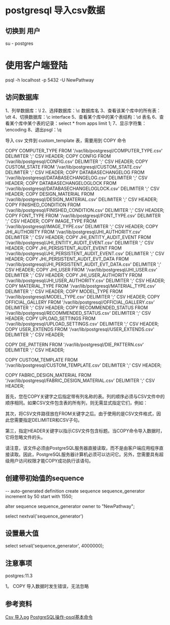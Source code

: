 # postgresql 导入csv数据

##  切换到 用户

su - postgres

# 使用客户端登陆

psql -h localhost -p 5432 -U NewPathway


## 访问数据库

1、列举数据库：\l
2、选择数据库：\c 数据库名
3、查看该某个库中的所有表：\dt
4、切换数据库：\c interface
5、查看某个库中的某个表结构：\d 表名
6、查看某个库中某个表的记录：select * from apps limit 1;
7、显示字符集：\encoding
8、退出psgl：\q




导入 csv 文件到 custom_template 表，需要用到 COPY 命令


COPY COMPUTER_TYPE FROM '/var/lib/postgresql/COMPUTER_TYPE.csv' DELIMITER ';' CSV HEADER;
COPY CONFIG FROM '/var/lib/postgresql/CONFIG.csv' DELIMITER ';' CSV HEADER;
COPY CUSTOM_STATE FROM '/var/lib/postgresql/CUSTOM_STATE.csv' DELIMITER ';' CSV HEADER;
COPY DATABASECHANGELOG FROM '/var/lib/postgresql/DATABASECHANGELOG.csv' DELIMITER ';' CSV HEADER;
COPY DATABASECHANGELOGLOCK FROM '/var/lib/postgresql/DATABASECHANGELOGLOCK.csv' DELIMITER ';' CSV HEADER;
COPY DESIGN_MATERIAL FROM '/var/lib/postgresql/DESIGN_MATERIAL.csv' DELIMITER ';' CSV HEADER;
COPY FINISHED_CONDITION FROM '/var/lib/postgresql/FINISHED_CONDITION.csv' DELIMITER ';' CSV HEADER;
COPY FONT_TYPE FROM '/var/lib/postgresql/FONT_TYPE.csv' DELIMITER ';' CSV HEADER;
COPY IMAGE_TYPE FROM '/var/lib/postgresql/IMAGE_TYPE.csv' DELIMITER ';' CSV HEADER;
COPY JHI_AUTHORITY FROM '/var/lib/postgresql/JHI_AUTHORITY.csv' DELIMITER ';' CSV HEADER;
COPY JHI_ENTITY_AUDIT_EVENT FROM '/var/lib/postgresql/JHI_ENTITY_AUDIT_EVENT.csv' DELIMITER ';' CSV HEADER;
COPY JHI_PERSISTENT_AUDIT_EVENT FROM '/var/lib/postgresql/JHI_PERSISTENT_AUDIT_EVENT.csv' DELIMITER ';' CSV HEADER;
COPY JHI_PERSISTENT_AUDIT_EVT_DATA FROM '/var/lib/postgresql/JHI_PERSISTENT_AUDIT_EVT_DATA.csv' DELIMITER ';' CSV HEADER;
COPY JHI_USER FROM '/var/lib/postgresql/JHI_USER.csv' DELIMITER ';' CSV HEADER;
COPY JHI_USER_AUTHORITY FROM '/var/lib/postgresql/JHI_USER_AUTHORITY.csv' DELIMITER ';' CSV HEADER;
COPY MATERIAL_TYPE FROM '/var/lib/postgresql/MATERIAL_TYPE.csv' DELIMITER ';' CSV HEADER;
COPY MODEL_TYPE FROM '/var/lib/postgresql/MODEL_TYPE.csv' DELIMITER ';' CSV HEADER;
COPY OFFICIAL_GALLERY FROM '/var/lib/postgresql/OFFICIAL_GALLERY.csv' DELIMITER ';' CSV HEADER;
COPY RECOMMENDED_STATUS FROM '/var/lib/postgresql/RECOMMENDED_STATUS.csv' DELIMITER ';' CSV HEADER;
COPY UPLOAD_SETTINGS FROM '/var/lib/postgresql/UPLOAD_SETTINGS.csv' DELIMITER ';' CSV HEADER;
COPY USER_EXTENDS FROM '/var/lib/postgresql/USER_EXTENDS.csv' DELIMITER ';' CSV HEADER;



COPY DIE_PATTERN FROM '/var/lib/postgresql/DIE_PATTERN.csv' DELIMITER ';' CSV HEADER;

COPY CUSTOM_TEMPLATE FROM '/var/lib/postgresql/CUSTOM_TEMPLATE.csv' DELIMITER ';' CSV HEADER;

COPY FABRIC_DESIGN_MATERIAL FROM '/var/lib/postgresql/FABRIC_DESIGN_MATERIAL.csv' DELIMITER ';' CSV HEADER;

首先，您在COPY关键字之后指定带有列名称的表。列的顺序必须与CSV文件中的顺序相同。如果CSV文件包含表的所有列，则无需显式指定它们，例如：

其次，将CSV文件路径放在FROM关键字之后。由于使用的是CSV文件格式，因此您需要指定DELIMITER和CSV子句。

第三，指定HEADER关键字以指示CSV文件包含标题。当COPY命令导入数据时，它将忽略文件的头。

请注意，该文件必须由PostgreSQL服务器直接读取，而不是由客户端应用程序直接读取。因此，PostgreSQL服务器计算机必须可以访问它。另外，您需要具有超级用户访问权限才能COPY成功执行该语句。

## 创建带初始值的sequence

-- auto-generated definition
create sequence sequence_generator
increment by 50 start with 1550;

alter sequence sequence_generator owner to "NewPathway";

select nextval('sequence_generator')

## 设置最大值

select setval('sequence_generator', 4000000);


## 注意事项

postgres:11.3

1。 COPY 导入数据时发生错误，无法忽略


## 参考资料
[Csv 导入pg](https://www.postgresqltutorial.com/import-csv-file-into-posgresql-table/)
[PostgreSQL操作-psql基本命令](https://www.cnblogs.com/my-blogs-for-everone/p/10226473.html)
